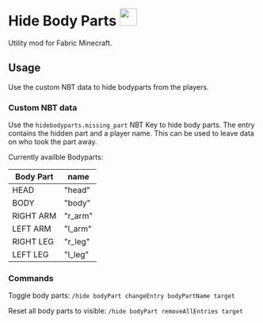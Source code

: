 # Hide Body Parts <img src="https://github.com/JR1811/hide-body-parts-fabric/assets/36027822/846db018-1f7d-4ea8-8dae-773da0377be2"  width="35" height="35">

Utility mod for Fabric Minecraft.

## Usage

Use the custom NBT data to hide bodyparts from the players.

### Custom NBT data

Use the `hidebodyparts.missing_part` NBT Key to hide body parts. The entry contains the hidden part and a player name. This can be used to leave data on who took the part away.

Currently availble Bodyparts:

| Body Part | name |
|---|---|
| HEAD | "head" |
| BODY | "body" |
| RIGHT ARM | "r_arm" |
| LEFT ARM | "l_arm" |
| RIGHT LEG | "r_leg" |
| LEFT LEG | "l_leg" |

### Commands

Toggle body parts: `/hide bodyPart changeEntry bodyPartName target`

Reset all body parts to visible: `/hide bodyPart removeAllEntries target`
